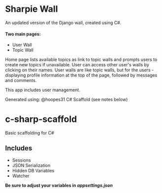 # Sharpie Wall

An updated version of the Django wall, created using C#. 

#### Two main pages:
* User Wall
* Topic Wall
  
Home page lists available topics as link to topic walls and prompts users to create new topics if unavailable.
User can access other user's walls by clicking on their names. User walls are like topic walls, but for the users - displaying profile information at the top of the page, followed by messages and comments.

This app includes user management.

Generated using:
@hoopes31 C# Scaffold (see notes below)


# c-sharp-scaffold
Basic scaffolding for C#

## Includes

  * Sessions
  * JSON Serialization
  * Hidden DB Variables
  * Watcher

**Be sure to adjust your variables in _appsettings.json_**
